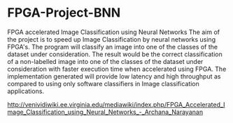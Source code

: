 # FPGA-Project-BNN

FPGA accelerated Image Classification using Neural Networks
The aim of the project is to speed up Image Classification by neural networks using FPGA's. The program will classify an image into one of the classes of the dataset under consideration. The result would be the correct classification of a non-labelled image into one of the classes of the dataset under consideration with faster execution time when accelerated using FPGA. 
The implementation generated will provide low latency and high throughput as compared to using only software classifiers in Image classification applications.


http://venividiwiki.ee.virginia.edu/mediawiki/index.php/FPGA_Accelerated_Image_Classification_using_Neural_Networks_-_Archana_Narayanan

